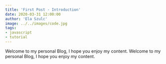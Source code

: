 ```yaml
---
title: 'First Post - Introduction'
date: 2020-03-31 12:00:00
author: 'Ela Szulc'
image: ../../images/code.jpg
tags:
- javascript
- tutorial
---
```

Welcome to my personal Blog, I hope you enjoy my content. Welcome to my personal Blog, I hope you enjoy my content.
